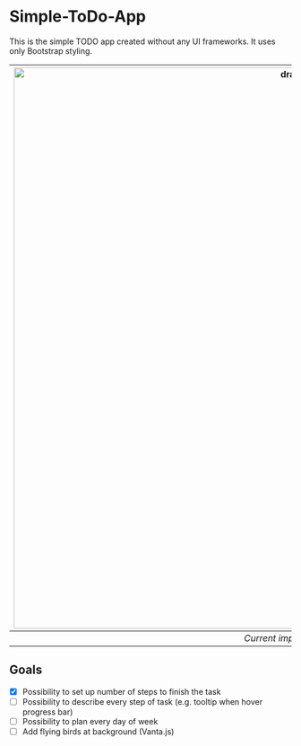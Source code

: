 # Simple-ToDo-App
This is the simple TODO app created without any UI frameworks. It uses only Bootstrap styling.

|<img src="https://user-images.githubusercontent.com/63188869/179624037-6020b8d5-e508-49dc-89e9-b3d002380046.png" alt="drawing" width="1000"/>|
|:--:|
|*Current implementation*|

## Goals
 - [x] Possibility  to set up number of steps to finish the task
 - [ ] Possibility  to describe every step of task (e.g. tooltip when hover progress bar) 
 - [ ] Possibility  to plan every day of week
 - [ ] Add flying birds at background (Vanta.js)
